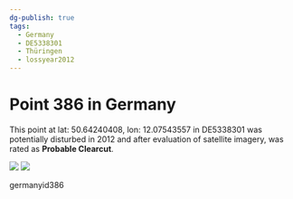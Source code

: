 ```yaml
---
dg-publish: true
tags:
  - Germany
  - DE5338301
  - Thüringen
  - lossyear2012
---
```


# Point 386 in Germany

This point at lat: 50.64240408, lon: 12.07543557 in DE5338301 was potentially disturbed in 2012 and after evaluation of satellite imagery, was rated as **Probable Clearcut**.

<div class='juxtapose' data-showcredits='false'>
<img src='https://baserow-backend-production20240528124524339000000001.s3.amazonaws.com/user_files/lsvOkmhKsa3gekVtX0zQirr2qCQkIrUu_1db693c2133a39b4f339e6dc507454569b282883dcc27dbbeafb6a4ecfdd343c.png' data-label='October 2004' />
<img src='https://baserow-backend-production20240528124524339000000001.s3.amazonaws.com/user_files/NSIaHzHhZX1ea82NlP0gtRPSxmPZO9AR_d2038851abdebbedcfaee1ddb90e2c1fdbdf5cd872ad5679a55717fe6b3a77ec.png' data-label='August 2016' />
</div>

germanyid386